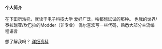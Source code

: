#### 个人简介
在下田所浩托，就读于电子科技大学
爱好广泛，啥都想试试的那种。
也我的世界/泰拉瑞亚/坎巴拉的Modder（非专业）
偶尔喜欢写一些代码，熟悉大部分主流编程语言

想了解我吗？
[详细资料](https://github.com/TansuoTro/TansuoTro/blob/master/README-zh.md)
